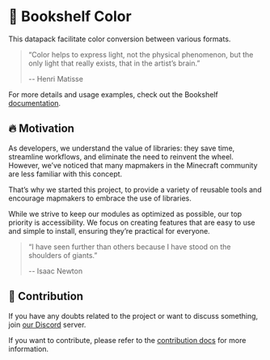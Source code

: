 # 🎨 Bookshelf Color

This datapack facilitate color conversion between various formats.

> “Color helps to express light, not the physical phenomenon, but the only light that really exists, that in the artist’s brain.”
>
> -- Henri Matisse

For more details and usage examples, check out the Bookshelf [documentation](https://docs.mcbookshelf.dev/en/latest/modules/color.html).


## 🔥 Motivation

As developers, we understand the value of libraries: they save time, streamline workflows, and eliminate the need to reinvent the wheel. However, we’ve noticed that many mapmakers in the Minecraft community are less familiar with this concept.

That’s why we started this project, to provide a variety of reusable tools and encourage mapmakers to embrace the use of libraries.

While we strive to keep our modules as optimized as possible, our top priority is accessibility. We focus on creating features that are easy to use and simple to install, ensuring they’re practical for everyone.

> “I have seen further than others because I have stood on the shoulders of giants.”
>
> -- Isaac Newton


## 🤝 Contribution

If you have any doubts related to the project or want to discuss something, join [our Discord](https://discord.gg/MkXytNjmBt) server.

If you want to contribute, please refer to the [contribution docs](https://docs.mcbookshelf.dev/en/latest/contribute/index.html) for more information.
